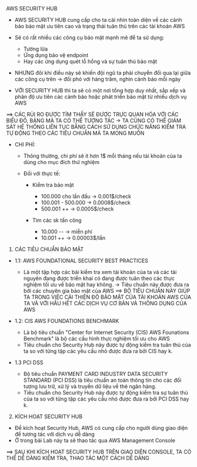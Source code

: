 AWS SECURITY HUB

- AWS SECURITY HUB cung cấp cho ta cái nhìn toàn diện về các cảnh bảo bảo mật ưu tiên cao và trạng thái tuân thủ trên các tài khoản AWS

- Sẽ có rất nhiều các công cụ bảo mật mạnh mẽ để ta sử dụng:
	+ Tường lửa
	+ Ứng dụng bảo vệ endpoint
	+ Hay các ứng dụng quét lỗ hổng và sự tuân thủ bảo mật

- NHƯNG đôi khi điều này sẽ khiến đội ngũ ta phải chuyển đổi qua lại giữa các công cụ trên
	-> đối phó với hàng trăm, nghìn cảnh báo mỗi ngày

- VỚI SECURITY HUB thì ta sẽ có một nơi tổng hợp duy nhất, sắp xếp và phân độ ưu tiên các cảnh bảo hoặc phát triển bảo mật từ nhiều dịch vụ AWS 

==> CÁC RỦI RO ĐƯỢC TÌM THẤY SẼ ĐƯỢC TRỰC QUAN HÓA VỚI CÁC BIỂU ĐỒ, BẢNG MÀ TA CÓ THỂ TƯƠNG TÁC 
	-> TA CŨNG CÓ THỂ GIÁM SÁT HỆ THỐNG LIÊN TỤC BẰNG CÁCH SỬ DỤNG CHỨC NĂNG KIỂM TRA TỰ ĐỘNG THEO CÁC TIÊU CHUẨN MÀ TA MONG MUỐN

- CHI PHÍ:
	- Thông thường, chi phí sẽ ít hơn 1$ mỗi tháng nếu tài khoản của ta dùng cho mục đích thử nghiệm
	
	- Đối với thực tế:
		+ Kiểm tra bảo mật
			+ 100.000 cho lần đầu -> 0.001$/check
			+ 100.001 - 500.000   -> 0.0008$/check
			+ 500.001 ++          -> 0.0005$/check

		+ Tìm các sk tấn công
			+ 10.000 -- -> miễn phí
			+ 10.001 ++ -> 0.00003$/lần


01. CÁC TIÊU CHUẨN BẢO MẬT

- 1.1: AWS FOUNDATIONAL SECURITY BEST PRACTICES
	- Là một tập hợp các bài kiểm tra xem tài khoản của ta và các tài nguyên đang được triển khai có đang được tuân theo các thực nghiệm tối ưu về bảo mật hay không.
	-> Tiêu chuẩn này được đưa ra bởi các chuyên gia bảo mật của AWS
	==> BỘ TIÊU CHUẨN NÀY GIÚP TA TRONG VIỆC CẢI THIỆN ĐỘ BẢO MẬT CỦA TÀI KHOẢN AWS CỦA TA VÀ VỚI HẦU HẾT CÁC DỊCH VỤ CƠ BẢN VÀ THÔNG DỤNG CỦA AWS

- 1.2: CIS AWS FOUNDATIONS BENCHMARK
	- Là bộ tiêu chuẩn "Center for Internet Security (CIS) AWS Founations Benchmark" là bộ các cấu hình thực nghiệm tối ưu cho AWS
	- Tiêu chuẩn cho Security Hub này được tự động kiểm tra tuân thủ của ta so với từng tập các yêu cầu nhỏ được đưa ra bởi CIS hay k.

- 1.3 PCI DSS
	- Bộ tiêu chuẩn PAYMENT CARD INDUSTRY DATA SECURITY STANDARD (PCI DSS) là tiêu chuẩn an toàn thông tin cho các đối tượng lưu trữ, xử lý và truyền dữ liệu	về thẻ ngân hàng.
	- Tiêu chuẩn cho Security Hub này được tự động kiểm tra sự tuân thủ của ta so với từng tập các yêu cầu nhỏ được đưa ra bởi PCI DSS hay k.


02. KÍCH HOẠT SECURITY HUB

- Để kích hoạt Security Hub, AWS có cung cấp cho người dùng giao diện để tương tác với dịch vụ dễ dàng
- Ở trong bài Lab này ta sẽ thao tác qua AWS Management Console

==> SAU KHI KÍCH HOẠT SECURITY HUB TRÊN GIAO DIỆN CONSOLE, TA CÓ THỂ DỄ DÀNG KIỂM TRA, THAO TÁC MỘT CÁCH DỄ DÀNG